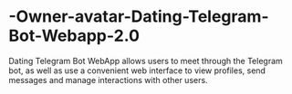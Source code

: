 # -Owner-avatar-Dating-Telegram-Bot-Webapp-2.0
Dating Telegram Bot WebApp allows users to meet through the Telegram bot, as well as use a convenient web interface to view profiles, send messages and manage interactions with other users. 
